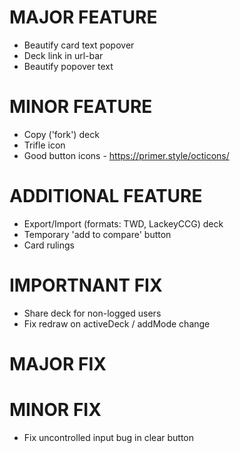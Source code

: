 # MAJOR FEATURE
* Beautify card text popover
* Deck link in url-bar
* Beautify popover text
# MINOR FEATURE
* Copy ('fork') deck
* Trifle icon
* Good button icons - https://primer.style/octicons/
# ADDITIONAL FEATURE
* Export/Import (formats: TWD, LackeyCCG) deck
* Temporary 'add to compare' button
* Card rulings
# IMPORTNANT FIX
* Share deck for non-logged users
* Fix redraw on activeDeck / addMode change
# MAJOR FIX
# MINOR FIX
* Fix uncontrolled input bug in clear button
